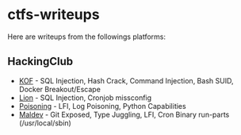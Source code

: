 # ctfs-writeups
Here are writeups from the followings platforms:

## HackingClub
* [KOF](hacking-club/KOF.md) - SQL Injection, Hash Crack, Command Injection, Bash SUID, Docker Breakout/Escape
* [Lion](hacking-club/Lion.md) - SQL Injection, Cronjob missconfig
* [Poisoning](hacking-club/Poisoning.md) - LFI, Log Poisoning, Python Capabilities
* [Maldev](hacking-club/Maldev.md) - Git Exposed, Type Juggling, LFI, Cron Binary run-parts (/usr/local/sbin)
